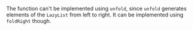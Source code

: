 The function can't be implemented using `unfold`, since `unfold` generates elements of the
`LazyList` from left to right. It can be implemented using `foldRight` though.
